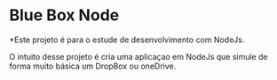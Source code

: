 # Blue Box Node
 
 *Este projeto é para o estude de desenvolvimento com NodeJs.
 
 O intuito desse projeto é cria uma aplicaçao em NodeJs que simule de forma muito básica um DropBox ou oneDrive.
